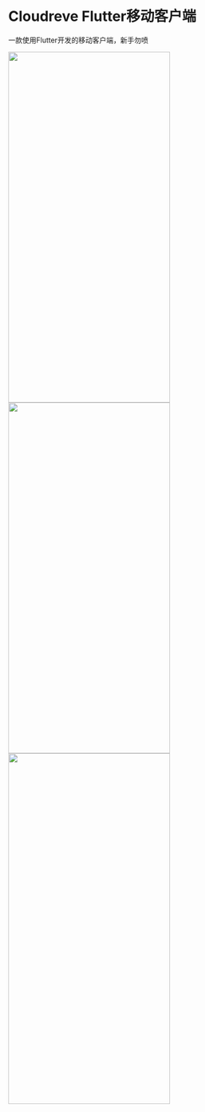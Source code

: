 # Cloudreve Flutter移动客户端
一款使用Flutter开发的移动客户端，新手勿喷

<img src="https://user-images.githubusercontent.com/45156288/127761768-04910619-e264-4418-965e-eea7b41ccb12.png" width = "324" height = "702" alt="" align=center />
<img src="https://user-images.githubusercontent.com/45156288/127761818-d2f71889-a494-4ea7-8b20-66fa7a7f3674.png" width = "324" height = "702" alt="" align=center />
<img src="https://user-images.githubusercontent.com/45156288/127761819-a9e496ed-2a9c-495b-8577-0859c960d48d.png" width = "324" height = "702" alt="" align=center />
